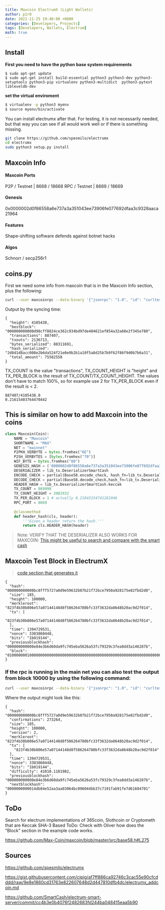 ```yaml
---
title: Maxcoin ElectrumX (Light Wallets)
author: p1r0
date: 2021-11-25 19:40:00 +0800
categories: [Developers, Projects]
tags: [Developers, Wallets, Electrum]
math: true
---
```

## Install

**First you need to have the python base system requirements**
```
$ sudo apt-get update
$ sudo apt-get install build-essential python3 python3-dev python3-setuptools python3-pip virtualenv python3-multidict  python3-pytest libleveldb-dev
```

**set the virtual enviroment**
```sh
$ virtualenv -p python3 myenv
$ source myenv/bin/activate
```

You can install electrumx after that. For testing, it is not necessarily needed, but that way you can see if all would work well or if there is something missing.
```sh
git clone https://github.com/spesmilo/electrumx
cd electrumx
sudo python3 setup.py install
```
## Maxcoin Info

#### Maxcoin Ports

P2P / Testnet | 8668 / 18668
RPC / Testnet | 8669 / 18669

#### Genesis

0x0000002d0f86558a6e737a3a351043ee73906fe077692dfaa3c9328aaca21964

#### Features

Shape-shifting software defends against botnet hacks

#### Algos

Schnorr / secp256r1

## coins.py

First we need some info from maxcoin that is in the Maxcoin Info section, plus the following:

```sh
curl --user maxcoinrpc --data-binary '{"jsonrpc": "1.0", "id": "curltest", "method": "gettxoutsetinfo", "params": []}' -H 'content-type text/plain;' http://127.0.0.1:8080
```

Output by the syncing time:

```
{
  "height": 4105438,
  "bestblock": "000000000000d98cff8824ce362c934bd97de404621ef854a32a68e2f345e780",
  "transactions": 887407,
  "txouts": 2136713,
  "bytes_serialized": 88311691,
  "hash_serialized": "2d8d1d8acc008e2b6da524f21e0e9b2b1a10f5a8d25b7b9f62f86f9d0b7b6a31",
  "total_amount": 75582558
}
```

TX_COUNT is the value "transactions", TX_COUNT_HEIGHT is "height" and TX_PER_BLOCK is the result of TX_COUNT/TX_COUNT_HEIGHT. The values don't have to match 100%, so for example use 2 for TX_PER_BLOCK even if the result is < 2.

```
887407/4105438.0
0.21615403764470442
```


## This is similar on how to add Maxcoin into the coins

```python
class Maxcoin(Coin):
    NAME = "Maxcoin"
    SHORTNAME = "MAX"
    NET = "mainnet"
    P2PKH_VERBYTE = bytes.fromhex("6E")
    P2SH_VERBYTES = [bytes.fromhex("70")]
    WIF_BYTE = bytes.fromhex("80")
    GENESIS_HASH = ('0000002d0f86558a6e737a3a351043ee73906fe077692dfaa3c9328aaca21964')
    DESERIALIZER = lib_tx.DeserializerSmartCash
    ENCODE_CHECK = partial(Base58.encode_check, hash_fn=lib_tx.DeserializerSmartCash.keccak)
    DECODE_CHECK = partial(Base58.decode_check,hash_fn=lib_tx.DeserializerSmartCash.keccak)
    HEADER_HASH = lib_tx.DeserializerSmartCash.keccak
    TX_COUNT = 869998
    TX_COUNT_HEIGHT = 3982932
    TX_PER_BLOCK = 1 # actually 0.21843154741281046
    RPC_PORT = 8669 
    
    @classmethod
    def header_hash(cls, header):
        '''Given a header return the hash.'''
        return cls.HEADER_HASH(header)
```
> Note: VERIFY THAT THE DESERIALIZER ALSO WORKS FOR MAXCOIN:
[This might be useful to search and compare with the smart cash](https://github.com/Max-Coin/maxcoin/blob/master/src/serialize.h)

## Maxcoin Test Block in ElectrumX

> [code section that generates it](https://github.com/Max-Coin/maxcoin/blob/2af840024c8e81697252c2e24c268a8ce9165b8d/src/rpcblockchain.cpp)
```
{
  "hash": "000000000000bc8fff5727a0d9e59632b07b21f72bce7950a928175e82fbd2d0",
  "size": 185,
  "height": 100000,
  "merkleroot": "823f4b30b806e57a07144148d8f586264780bfc33f3632da8648b20ac9d2f014",
  "tx": [
    "823f4b30b806e57a07144148d8f586264780bfc33f3632da8648b20ac9d2f014",
  ],
  "time": 1394729531,
  "nonce": 3303860448,
  "bits": "1b019144",
  "previousblockhash": "000000000000e84e3b6d60da9fc745eba5626a53fc79329c3fea8dd3a146287b",
  "block": "01000000010000000000000000000000000000000000000000000000000000000000000000ffffffff1303a08601065321e23b1a8b4901000112000000ffffffff010060343c020000001976a91430be99cd8e08ea2472e1dd47fae0928f71f0724688ac00000000"
}
```


### If the rpc is running in the main net you can also test the output from block 10000 by using the following command:

```sh
curl --user maxcoinrpc --data-binary '{"jsonrpc": "1.0", "id": "curltest", "method": "getblock", "params": ["000000000000bc8fff5727a0d9e59632b07b21f72bce7950a928175e82fbd2d0"]}' -H 'content-type: text/plain;' http://127.0.0.1:8080
```

Where the output might look like this:

```
{
  "hash": "000000000000bc8fff5727a0d9e59632b07b21f72bce7950a928175e82fbd2d0",
  "confirmations": 273264,
  "size": 185,
  "height": 100000,
  "version": 2,
  "merkleroot": "823f4b30b806e57a07144148d8f586264780bfc33f3632da8648b20ac9d2f014",
  "tx": [
    "823f4b30b806e57a07144148d8f586264780bfc33f3632da8648b20ac9d2f014"
  ],
  "time": 1394729531,
  "nonce": 3303860448,
  "bits": "1b019144",
  "difficulty": 41810.1101982,
  "previousblockhash": "000000000000e84e3b6d60da9fc745eba5626a53fc79329c3fea8dd3a146287b",
  "nextblockhash": "0000000000014db84e52aa3aa03064bc096044bb37c7191fab91fe7d61604701"
}
```
## ToDo

Search for electrum implementations of 365coin, Slothcoin or Cryptometh that are Keccak SHA-3 Based
ToDo: Check with Oliver how does the "Block" section in the example code works.

https://github.com/Max-Coin/maxcoin/blob/master/src/base58.h#L275

## Sources

https://github.com/spesmilo/electrumx

https://gist.githubusercontent.com/cipig/af7ff886ca92746c3cac55e90cfcdddd/raw/9e8e1860cd31763e822607648d2d447810dfb4dc/electrumx_addcoin.md

https://github.com/SmartCash/electrum-smart-server/commit/cc4b3e0b4076f2482683fd244ba048415eaa5b90

